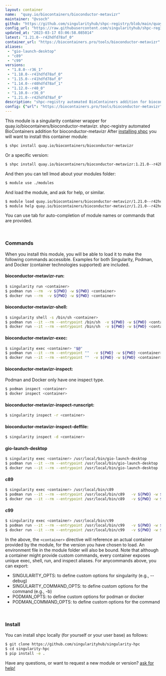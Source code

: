 ```yaml
---
layout: container
name:  "quay.io/biocontainers/bioconductor-metavizr"
maintainer: "@vsoch"
github: "https://github.com/singularityhub/shpc-registry/blob/main/quay.io/biocontainers/bioconductor-metavizr/container.yaml"
config_url: "https://raw.githubusercontent.com/singularityhub/shpc-registry/main/quay.io/biocontainers/bioconductor-metavizr/container.yaml"
updated_at: "2023-03-17 03:06:58.085014"
latest: "1.21.0--r42hdfd78af_0"
container_url: "https://biocontainers.pro/tools/bioconductor-metavizr"
aliases:
 - "gio-launch-desktop"
 - "c89"
 - "c99"
versions:
 - "1.8.0--r36_1"
 - "1.18.0--r41hdfd78af_0"
 - "1.15.0--r41hdfd78af_0"
 - "1.14.0--r40hdfd78af_1"
 - "1.12.0--r40_0"
 - "1.10.0--r36_0"
 - "1.21.0--r42hdfd78af_0"
description: "shpc-registry automated BioContainers addition for bioconductor-metavizr"
config: {"url": "https://biocontainers.pro/tools/bioconductor-metavizr", "maintainer": "@vsoch", "description": "shpc-registry automated BioContainers addition for bioconductor-metavizr", "latest": {"1.21.0--r42hdfd78af_0": "sha256:58e42fdcb76ec12485856cd100f9d943dff9efbc005ed8220cc43fde58c24300"}, "tags": {"1.8.0--r36_1": "sha256:28b1a334059b5d607da3b6a04189cb8033b8d87d78e567cf4abb650bba9a8cc5", "1.18.0--r41hdfd78af_0": "sha256:af963eb77744f203d48cf257a506428c94b0e2efe00b1a69f852fe89568891ca", "1.15.0--r41hdfd78af_0": "sha256:ff5103d28c71af1d80898e4e3355871e7a5dbf7184536d080f51613546694a58", "1.14.0--r40hdfd78af_1": "sha256:c62a86e61bb9d328af7209ef0b5841ab2d792320cdbf4404f8f6b0f16621a50f", "1.12.0--r40_0": "sha256:62ad689b2d41d29e8645b99f3da6433a705ed6b1e352044a8c2bab750765ecea", "1.10.0--r36_0": "sha256:69e965d4d11acf072f274286c6879444d170475d41775cd9cbcee18b5be18008", "1.21.0--r42hdfd78af_0": "sha256:58e42fdcb76ec12485856cd100f9d943dff9efbc005ed8220cc43fde58c24300"}, "docker": "quay.io/biocontainers/bioconductor-metavizr", "aliases": {"gio-launch-desktop": "/usr/local/bin/gio-launch-desktop", "c89": "/usr/local/bin/c89", "c99": "/usr/local/bin/c99"}}
---
```


This module is a singularity container wrapper for quay.io/biocontainers/bioconductor-metavizr.
shpc-registry automated BioContainers addition for bioconductor-metavizr
After [installing shpc](#install) you will want to install this container module:


```bash
$ shpc install quay.io/biocontainers/bioconductor-metavizr
```

Or a specific version:

```bash
$ shpc install quay.io/biocontainers/bioconductor-metavizr:1.21.0--r42hdfd78af_0
```

And then you can tell lmod about your modules folder:

```bash
$ module use ./modules
```

And load the module, and ask for help, or similar.

```bash
$ module load quay.io/biocontainers/bioconductor-metavizr/1.21.0--r42hdfd78af_0
$ module help quay.io/biocontainers/bioconductor-metavizr/1.21.0--r42hdfd78af_0
```

You can use tab for auto-completion of module names or commands that are provided.

<br>

### Commands

When you install this module, you will be able to load it to make the following commands accessible.
Examples for both Singularity, Podman, and Docker (container technologies supported) are included.

#### bioconductor-metavizr-run:

```bash
$ singularity run <container>
$ podman run --rm  -v ${PWD} -w ${PWD} <container>
$ docker run --rm  -v ${PWD} -w ${PWD} <container>
```

#### bioconductor-metavizr-shell:

```bash
$ singularity shell -s /bin/sh <container>
$ podman run --it --rm --entrypoint /bin/sh  -v ${PWD} -w ${PWD} <container>
$ docker run --it --rm --entrypoint /bin/sh  -v ${PWD} -w ${PWD} <container>
```

#### bioconductor-metavizr-exec:

```bash
$ singularity exec <container> "$@"
$ podman run --it --rm --entrypoint ""  -v ${PWD} -w ${PWD} <container> "$@"
$ docker run --it --rm --entrypoint ""  -v ${PWD} -w ${PWD} <container> "$@"
```

#### bioconductor-metavizr-inspect:

Podman and Docker only have one inspect type.

```bash
$ podman inspect <container>
$ docker inspect <container>
```

#### bioconductor-metavizr-inspect-runscript:

```bash
$ singularity inspect -r <container>
```

#### bioconductor-metavizr-inspect-deffile:

```bash
$ singularity inspect -d <container>
```


#### gio-launch-desktop

```bash
$ singularity exec <container> /usr/local/bin/gio-launch-desktop
$ podman run --it --rm --entrypoint /usr/local/bin/gio-launch-desktop   -v ${PWD} -w ${PWD} <container> -c " $@"
$ docker run --it --rm --entrypoint /usr/local/bin/gio-launch-desktop   -v ${PWD} -w ${PWD} <container> -c " $@"
```


#### c89

```bash
$ singularity exec <container> /usr/local/bin/c89
$ podman run --it --rm --entrypoint /usr/local/bin/c89   -v ${PWD} -w ${PWD} <container> -c " $@"
$ docker run --it --rm --entrypoint /usr/local/bin/c89   -v ${PWD} -w ${PWD} <container> -c " $@"
```


#### c99

```bash
$ singularity exec <container> /usr/local/bin/c99
$ podman run --it --rm --entrypoint /usr/local/bin/c99   -v ${PWD} -w ${PWD} <container> -c " $@"
$ docker run --it --rm --entrypoint /usr/local/bin/c99   -v ${PWD} -w ${PWD} <container> -c " $@"
```



In the above, the `<container>` directive will reference an actual container provided
by the module, for the version you have chosen to load. An environment file in the
module folder will also be bound. Note that although a container
might provide custom commands, every container exposes unique exec, shell, run, and
inspect aliases. For anycommands above, you can export:

 - SINGULARITY_OPTS: to define custom options for singularity (e.g., --debug)
 - SINGULARITY_COMMAND_OPTS: to define custom options for the command (e.g., -b)
 - PODMAN_OPTS: to define custom options for podman or docker
 - PODMAN_COMMAND_OPTS: to define custom options for the command

<br>

### Install

You can install shpc locally (for yourself or your user base) as follows:

```bash
$ git clone https://github.com/singularityhub/singularity-hpc
$ cd singularity-hpc
$ pip install -e .
```

Have any questions, or want to request a new module or version? [ask for help!](https://github.com/singularityhub/singularity-hpc/issues)